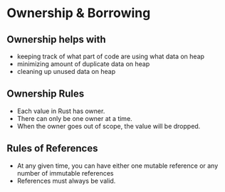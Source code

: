 # Ownership & Borrowing

## Ownership helps with

- keeping track of what part of code are using what data on heap
- minimizing amount of duplicate data on heap
- cleaning up unused data on heap

## Ownership Rules

- Each value in Rust has owner.
- There can only be one owner at a time.
- When the owner goes out of scope, the value will be dropped.

## Rules of References

- At any given time, you can have either one mutable reference or any number of immutable references
- References must always be valid.